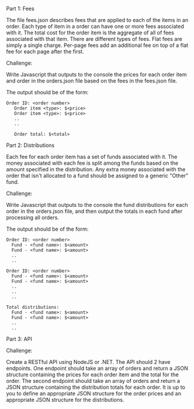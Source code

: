 Part 1: Fees

The file fees.json describes fees that are applied to each of the items in an order. Each type of item in a order can have one or more fees associated with it.
The total cost for the order item is the aggregate of all of fees associated with that item. There are different types of fees. Flat fees are simply a single charge. Per-page fees add an additional fee on top of a flat fee for each page after the first.

Challenge:

Write Javascript that outputs to the console the prices for each order item and order in the orders.json file based on the fees in the fees.json file. 

The output should be of the form:  
```
Order ID: <order number>  
   Order item <type>: $<price>
   Order item <type>: $<price>
   ..
   ..

   Order total: $<total>
```

Part 2: Distributions

Each fee for each order item has a set of funds associated with it. The money associated with each fee is split among the funds based on the amount specified in the distribution. Any extra money associated with the order that isn't allocated to a fund should be assigned to a generic "Other" fund.

Challenge:

Write Javascript that outputs to the console the fund distributions for each order in the orders.json file, and then output the totals in each fund after processing all orders.

The output should be of the form:  
```
Order ID: <order number>  
  Fund - <fund name>: $<amount>
  Fund - <fund name>: $<amount>
  ..  
  ..  

Order ID: <order number>
  Fund - <fund name>: $<amount>
  Fund - <fund name>: $<amount>
  ..  
  ..  
  ..  

Total distributions:
  Fund - <fund name>: $<amount>
  Fund - <fund name>: $<amount>
  ..  
  ..  
```

Part 3: API

Challenge:

Create a RESTful API using NodeJS or .NET. The API should 2 have endpoints. One endpoint should take an array of orders and return a JSON structure containing the prices for each order item and the total for the order.  The second endpoint should take an array of orders and return a JSON structure containing the distribution totals for each order. It is up to you to define an appropriate JSON structure for the order prices and an appropriate JSON structure for the distributions.